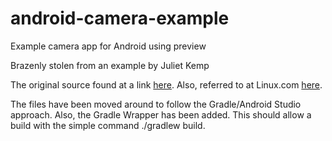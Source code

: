 android-camera-example
======================

Example camera app for Android using preview

Brazenly stolen from an example by Juliet Kemp

The original source found at a link [here](http://www.linuxformat.com/archives?issue=164 "Linux Format Journal").
Also, referred to at Linux.com [here](http://www.linux.com/learn/tutorials/726597-how-to-call-the-camera-in-android-part-2-capture-and-store-photos).

The files have been moved around to follow the Gradle/Android Studio approach. Also, the Gradle Wrapper has been added. This should allow a build with the simple command ./gradlew build.



